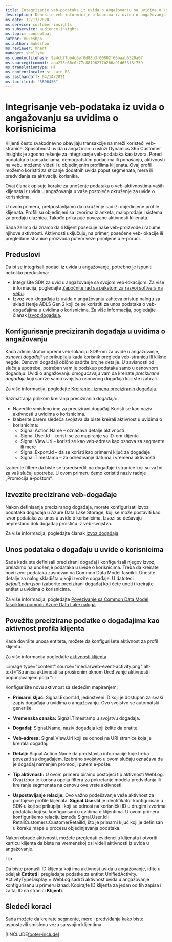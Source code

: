 ```yaml
---
title: Integrisanje veb-podataka iz uvida o angažovanju sa uvidima o korisnicima
description: Donesite veb-informacije o kupcima iz uvida o angažovanju sa uvidima o korisnicima.
ms.date: 12/17/2020
ms.service: customer-insights
ms.subservice: audience-insights
ms.topic: conceptual
author: mukeshpo
ms.author: mukeshpo
ms.reviewer: mhart
manager: shellyha
ms.openlocfilehash: 9a4cb77bb4c6ef0d88b3f00802f66baab5520a07
ms.sourcegitcommit: aaa275c60c0c77c88196277b266a91d653f8f759
ms.translationtype: HT
ms.contentlocale: sr-Latn-RS
ms.lasthandoff: 04/14/2021
ms.locfileid: "5896436"
---
```

# <a name="integrate-web-data-from-engagement-insights-with-audience-insights"></a>Integrisanje veb-podataka iz uvida o angažovanju sa uvidima o korisnicima

Klijenti često svakodnevno obavljaju transakcije na mreži koristeći veb-stranice. Sposobnost uvida u angažman u usluzi Dynamics 365 Customer Insights je zgodno rešenje za integrisanje veb-podataka kao izvora. Pored podataka o transakcijama, demografskim podacima ili ponašanju, aktivnosti na vebu možemo videti i u objedinjenim profilima klijenata. Ovaj profil možemo koristiti za sticanje dodatnih uvida poput segmenata, mera ili predviđanja za aktivaciju korisnika.

Ovaj članak opisuje korake za unošenje podataka o veb-aktivnostima vaših klijenata iz uvida u angažovanja u vaše postojeće okruženje za uvide o korisnicima.

U ovom primeru, pretpostavljamo da okruženje sadrži objedinjene profile klijenata. Profili su objedinjeni sa izvorima iz anketa, maloprodaje i sistema za prodaju ulaznica. Takođe prikazuje povezane aktivnosti klijenata. 

Sada želimo da znamo da li klijent posećuje naše veb-proizvode i razume njihove aktivnosti. Aktivnosti uključuju, na primer, posećene veb-lokacije ili pregledane stranice proizvoda putem veze primljene u e-poruci.

## <a name="prerequisites"></a>Preduslovi

Da bi se integrisali podaci iz uvida u angažovanje, potrebno je ispuniti nekoliko preduslova: 

- Integrišite SDK za uvid u angažovanje sa svojom veb-lokacijom. Za više informacija, pogledajte [Započnite rad sa paketom za razvoj softvera na vebu](../engagement-insights/instrument-website.md).
- Izvoz veb-događaja iz uvida o angažovanju zahteva pristup nalogu za skladištenje ADLS Gen 2 koji će se koristiti za unos podataka o veb-događajima u uvidima o korisnicima. Za više informacija, pogledajte članak [Izvoz događaja](../engagement-insights/export-events.md).

## <a name="configure-refined-events-in-engagement-insights"></a>Konfigurisanje preciziranih događaja u uvidima o angažovanju

Kada administrator opremi veb-lokaciju SDK-om za uvide u angažovanje, *osnovni događaji* se prikupljaju kada korisnik pregleda veb-stranicu ili klikne negde. Osnovni događaji obično sadrže brojne detalje. U zavisnosti od slučaja upotrebe, potreban vam je podskup podataka samo u osnovnom događaju. Uvidi o angažovanju omogućavaju vam da kreirate *precizirane događaje* koji sadrže samo svojstva osnovnog događaja koji ste izabrali.     

Za više informacija, pogledajte [Kreiranje i izmena preciziranih događaja](../engagement-insights/refined-events.md).

Razmatranja prilikom kreiranja preciziranih događaja: 

- Navedite smisleno ime za precizirani događaj. Koristi se kao naziv aktivnosti u uvidima o korisnicima.
- Izaberite barem sledeća svojstva da biste kreirali aktivnost u uvidima o korisnicima: 
    - Signal.Action.Name – označava detalje aktivnosti
    - Signal.User.Id – koristi se za mapiranje sa ID-om klijenta
    - Signal.View.Uri – koristi se kao veb-adresa kao osnova za segmente ili mere
    - Signal.Export.Id – da se koristi kao primarni ključ za događaje
    - Signal.Timestamp – za određivanje datuma i vremena aktivnosti

Izaberite filtere da biste se usredsredili na događaje i stranice koji su važni za vaš slučaj upotrebe. U ovom primeru ćemo koristiti naziv radnje „Promocija e-poštom“.

## <a name="export-the-refined-web-events"></a>Izvezite precizirane veb-događaje 

Nakon definisanja preciziranog događaja, morate konfigurisati izvoz podataka događaja u Azure Data Lake Storage, koji se može postaviti kao izvor podataka za unos u uvide o korisnicima. Izvozi se dešavaju neprestano dok događaji proističu iz veb-svojstva.

Za više informacija, pogledajte članak [Izvoz događaja](../engagement-insights/export-events.md).

## <a name="ingest-event-data-to-audience-insights"></a>Unos podataka o događaju u uvide o korisnicima

Sada kada ste definisali precizirani događaj i konfigurisali njegov izvoz, prelazimo na unošenje podataka u uvide o korisnicima. Treba da kreirate novi izvor podataka zasnovan na Common Data Model fascikli. Unesite detalje za nalog skladišta u koji izvozite događaje. U datoteci *default.cdm.json* izaberite precizirani događaj koji ćete uneti i kreirajte entitet u uvidima o korisnicima.

Za više informacija, pogledajte [Povezivanje sa Common Data Model fasciklom pomoću Azure Data Lake naloga](connect-common-data-model.md)


## <a name="relate-refined-event-data-as-an-activity-of-a-customer-profile"></a>Povežite precizirane podatke o događajima kao aktivnost profila klijenta

Kada dovršite unosa entiteta, možete da konfigurišete aktivnost za profil klijenta.

Za više informacija pogledajte [aktivnosti klijenta](activities.md).

:::image type="content" source="media/web-event-activity.png" alt-text="Stranica aktivnosti sa proširenim oknom Uređivanje aktivnosti i popunjavanjem polja.":::

Konfigurišite novu aktivnost sa sledećim mapiranjem: 

- **Primarni ključ:** Signal.Export.Id, jedinstveni ID koji je dostupan za svaki zapis događaja u uvidima o angažovanju. Ovo svojstvo se automatski generiše.

- **Vremenska oznaka:** Signal.Timestamp u svojstvu događaja.

- **Događaj:** Signal.Name, naziv događaja koji želite da pratite.

- **Veb-adresa:** Signal.View.Uri koji se odnosi na URI stranice koja je kreirala događaj.

- **Detalji:** Signal.Action.Name da predstavlja informacije koje treba povezati sa događajem. Izabrano svojstvo u ovom slučaju označava da je događaj namenjen promociji putem e-pošte.

- **Tip aktivnosti:** U ovom primeru biramo postojeći tip aktivnosti WebLog. Ovaj izbor je korisna opcija filtera za pokretanje modela predviđanja ili kreiranje segmenata na osnovu ove vrste aktivnosti.

- **Uspostavljanje relacije:** Ovo važno podešavanje veže aktivnost za postojeće profile klijenata. **Signal.User.Id** je identifikator konfigurisan u SDK-u koji se prikuplja i koji se odnosi na korisnički ID u drugim izvorima podataka koji su konfigurisani u uvidima o klijentima. U ovom primeru konfigurišemo relaciju između Signal.User.Id i RetailCustomers:CustomerRetailId, što je primarni ključ koji je definisan u koraku mape u procesu objedinjavanja podataka.


Nakon obrade aktivnosti, možete pregledati evidenciju klijenata i otvoriti karticu klijenta da biste na vremenskoj osi videli aktivnosti iz uvida u angažovanje. 

> [!TIP]
> Da biste pronašli ID klijenta koji ima aktivnost uvida u angažovanje, idite u odeljak **Entiteti** i pregledajte podatke za entitet UnifiedActivity. ActivityTypeDisplay = WebLog sadrži aktivnost uvida u angažovanje konfigurisanu u primeru iznad. Kopirajte ID klijenta za jedan od tih zapisa i za taj ID na stranici **Klijenti**.

## <a name="next-steps"></a>Sledeći koraci

Sada možete da kreirate [segmente](segments.md), [mere](measures.md) i [predviđanja](predictions.md) kako biste uspostavili smislenu vezu sa svojim klijentima.


[!INCLUDE[footer-include](../includes/footer-banner.md)]
